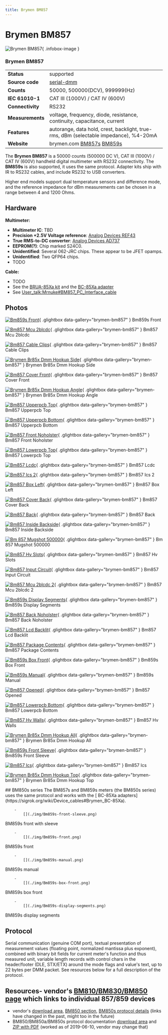 ```yaml
---
title: Brymen BM857
---
```


# Brymen BM857

<div class="infobox" markdown>

![Brymen BM857](./img/Bm859s-front.png){ .infobox-image }

### Brymen BM857

| | |
|---|---|
| **Status** | supported |
| **Source code** | [serial-dmm](https://github.com/OpenTraceLab/OpenTraceCapture/tree/main/src/hardware/serial-dmm) |
| **Counts** | 50000, 500000(DCV), 999999(Hz) |
| **IEC 61010-1** | CAT III (1000V) / CAT IV (600V) |
| **Connectivity** | RS232 |
| **Measurements** | voltage, frequency, diode, resistance, continuity, capacitance, current |
| **Features** | autorange, data hold, crest, backlight, true-rms, dBm (selectable impedance), %4-20mA |
| **Website** | brymen.com [BM857s](http://brymen.com/product-html/PD02BM850s_857s.html) [BM859s](http://brymen.com/product-html/PD02BM850s_859s.html) |

</div>

The **Brymen BM857** is a 50000 counts (500000 DC V), CAT III (1000V) / CAT IV (600V) handheld digital multimeter with RS232 connectivity. The **BM859s** is also supported, it uses the same protocol. Adapter kits ship with IR to RS232 cables, and include RS232 to USB converters.

Higher end models support dual temperature sensors and difference mode, and the reference impedance for dBm measurements can be chosen in a range between 4 and 1200 Ohms.

## Hardware

**Multimeter:**

- **Multimeter IC**: TBD
- **Precision +2.5V Voltage reference**: [Analog Devices REF43](http://www.analog.com/en/special-linear-functions/voltage-references/ref43/products/product.html)
- **True RMS-to-DC converter**: [Analog Devices AD737](http://www.analog.com/en/special-linear-functions/rms-to-dc-converters/ad737/products/product.html)
- **EEPROM(?)**: Chip marked S24C0.
- **Unidentified**: Several 062-JRC chips. These appear to be JFET opamps.
- **Unidentified**: Two QFP64 chips.
- TODO

**Cable:**

- TODO
- See the [ BRUA-85Xa kit](https://sigrok.org/wiki/Device_cables#Brymen_BRUA-85Xa_kit) and the [ BC-85Xa adapter](https://sigrok.org/wiki/Device_cables#Brymen_BC-85Xa)
- See [User_talk:Mrnuke#BM857_PC_Interface_cable](https://sigrok.org/wiki/User_talk:Mrnuke#BM857_PC_Interface_cable)

## Photos

<div class="photo-grid" markdown>

[![Bm859s Front](./img/Bm859s-front.png)](./img/Bm859s-front.png "Bm859s Front"){ .glightbox data-gallery="brymen-bm857" }
<span class="caption">Bm859s Front</span>

[![Bm857 Mcu 2blcdc](./img/Bm857_mcu_2Blcdc.jpg)](./img/Bm857_mcu_2Blcdc.jpg "Bm857 Mcu 2blcdc"){ .glightbox data-gallery="brymen-bm857" }
<span class="caption">Bm857 Mcu 2blcdc</span>

[![Bm857 Cable Clips](./img/Bm857_cable_clips.jpg)](./img/Bm857_cable_clips.jpg "Bm857 Cable Clips"){ .glightbox data-gallery="brymen-bm857" }
<span class="caption">Bm857 Cable Clips</span>

[![Brymen Br85x Dmm Hookup Side](./img/Brymen_br85x_dmm_hookup_side.jpg)](./img/Brymen_br85x_dmm_hookup_side.jpg "Brymen Br85x Dmm Hookup Side"){ .glightbox data-gallery="brymen-bm857" }
<span class="caption">Brymen Br85x Dmm Hookup Side</span>

[![Bm857 Cover Front](./img/Bm857_cover_front.jpg)](./img/Bm857_cover_front.jpg "Bm857 Cover Front"){ .glightbox data-gallery="brymen-bm857" }
<span class="caption">Bm857 Cover Front</span>

[![Brymen Br85x Dmm Hookup Angle](./img/Brymen_br85x_dmm_hookup_angle.jpg)](./img/Brymen_br85x_dmm_hookup_angle.jpg "Brymen Br85x Dmm Hookup Angle"){ .glightbox data-gallery="brymen-bm857" }
<span class="caption">Brymen Br85x Dmm Hookup Angle</span>

[![Bm857 Upperpcb Top](./img/Bm857_upperpcb_top.jpg)](./img/Bm857_upperpcb_top.jpg "Bm857 Upperpcb Top"){ .glightbox data-gallery="brymen-bm857" }
<span class="caption">Bm857 Upperpcb Top</span>

[![Bm857 Upperpcb Bottom](./img/Bm857_upperpcb_bottom.jpg)](./img/Bm857_upperpcb_bottom.jpg "Bm857 Upperpcb Bottom"){ .glightbox data-gallery="brymen-bm857" }
<span class="caption">Bm857 Upperpcb Bottom</span>

[![Bm857 Front Noholster](./img/Bm857_front_noholster.png)](./img/Bm857_front_noholster.png "Bm857 Front Noholster"){ .glightbox data-gallery="brymen-bm857" }
<span class="caption">Bm857 Front Noholster</span>

[![Bm857 Lowerpcb Top](./img/Bm857_lowerpcb_top.jpg)](./img/Bm857_lowerpcb_top.jpg "Bm857 Lowerpcb Top"){ .glightbox data-gallery="brymen-bm857" }
<span class="caption">Bm857 Lowerpcb Top</span>

[![Bm857 Lcdc](./img/Bm857_lcdc.jpg)](./img/Bm857_lcdc.jpg "Bm857 Lcdc"){ .glightbox data-gallery="brymen-bm857" }
<span class="caption">Bm857 Lcdc</span>

[![Bm857 Ics 2](./img/Bm857_ICs_2.jpg)](./img/Bm857_ICs_2.jpg "Bm857 Ics 2"){ .glightbox data-gallery="brymen-bm857" }
<span class="caption">Bm857 Ics 2</span>

[![Bm857 Box Left](./img/Bm857_box_left.png)](./img/Bm857_box_left.png "Bm857 Box Left"){ .glightbox data-gallery="brymen-bm857" }
<span class="caption">Bm857 Box Left</span>

[![Bm857 Cover Back](./img/Bm857_cover_back.jpg)](./img/Bm857_cover_back.jpg "Bm857 Cover Back"){ .glightbox data-gallery="brymen-bm857" }
<span class="caption">Bm857 Cover Back</span>

[![Bm857 Back](./img/Bm857_back.jpg)](./img/Bm857_back.jpg "Bm857 Back"){ .glightbox data-gallery="brymen-bm857" }
<span class="caption">Bm857 Back</span>

[![Bm857 Inside Backside](./img/Bm857_inside_backside.jpg)](./img/Bm857_inside_backside.jpg "Bm857 Inside Backside"){ .glightbox data-gallery="brymen-bm857" }
<span class="caption">Bm857 Inside Backside</span>

[![Bm 857 Mugshot 500000](./img/Bm_857_mugshot_500000.png)](./img/Bm_857_mugshot_500000.png "Bm 857 Mugshot 500000"){ .glightbox data-gallery="brymen-bm857" }
<span class="caption">Bm 857 Mugshot 500000</span>

[![Bm857 Hv Slots](./img/Bm857_hv_slots.jpg)](./img/Bm857_hv_slots.jpg "Bm857 Hv Slots"){ .glightbox data-gallery="brymen-bm857" }
<span class="caption">Bm857 Hv Slots</span>

[![Bm857 Input Circuit](./img/Bm857_input_circuit.jpg)](./img/Bm857_input_circuit.jpg "Bm857 Input Circuit"){ .glightbox data-gallery="brymen-bm857" }
<span class="caption">Bm857 Input Circuit</span>

[![Bm857 Mcu 2blcdc 2](./img/Bm857_mcu_2Blcdc_2.jpg)](./img/Bm857_mcu_2Blcdc_2.jpg "Bm857 Mcu 2blcdc 2"){ .glightbox data-gallery="brymen-bm857" }
<span class="caption">Bm857 Mcu 2blcdc 2</span>

[![Bm859s Display Segments](./img/Bm859s-display-segments.png)](./img/Bm859s-display-segments.png "Bm859s Display Segments"){ .glightbox data-gallery="brymen-bm857" }
<span class="caption">Bm859s Display Segments</span>

[![Bm857 Back Noholster](./img/Bm857_back_noholster.jpg)](./img/Bm857_back_noholster.jpg "Bm857 Back Noholster"){ .glightbox data-gallery="brymen-bm857" }
<span class="caption">Bm857 Back Noholster</span>

[![Bm857 Lcd Backlit](./img/Bm857_lcd_backlit.jpg)](./img/Bm857_lcd_backlit.jpg "Bm857 Lcd Backlit"){ .glightbox data-gallery="brymen-bm857" }
<span class="caption">Bm857 Lcd Backlit</span>

[![Bm857 Package Contents](./img/Bm857_package_contents.jpg)](./img/Bm857_package_contents.jpg "Bm857 Package Contents"){ .glightbox data-gallery="brymen-bm857" }
<span class="caption">Bm857 Package Contents</span>

[![Bm859s Box Front](./img/Bm859s-box-front.png)](./img/Bm859s-box-front.png "Bm859s Box Front"){ .glightbox data-gallery="brymen-bm857" }
<span class="caption">Bm859s Box Front</span>

[![Bm859s Manual](./img/Bm859s-manual.png)](./img/Bm859s-manual.png "Bm859s Manual"){ .glightbox data-gallery="brymen-bm857" }
<span class="caption">Bm859s Manual</span>

[![Bm857 Opened](./img/Bm857_opened.jpg)](./img/Bm857_opened.jpg "Bm857 Opened"){ .glightbox data-gallery="brymen-bm857" }
<span class="caption">Bm857 Opened</span>

[![Bm857 Lowerpcb Bottom](./img/Bm857_lowerpcb_bottom.jpg)](./img/Bm857_lowerpcb_bottom.jpg "Bm857 Lowerpcb Bottom"){ .glightbox data-gallery="brymen-bm857" }
<span class="caption">Bm857 Lowerpcb Bottom</span>

[![Bm857 Hv Walls](./img/Bm857_hv_walls.jpg)](./img/Bm857_hv_walls.jpg "Bm857 Hv Walls"){ .glightbox data-gallery="brymen-bm857" }
<span class="caption">Bm857 Hv Walls</span>

[![Brymen Br85x Dmm Hookup All](./img/Brymen_br85x_dmm_hookup_all.jpg)](./img/Brymen_br85x_dmm_hookup_all.jpg "Brymen Br85x Dmm Hookup All"){ .glightbox data-gallery="brymen-bm857" }
<span class="caption">Brymen Br85x Dmm Hookup All</span>

[![Bm859s Front Sleeve](./img/Bm859s-front-sleeve.png)](./img/Bm859s-front-sleeve.png "Bm859s Front Sleeve"){ .glightbox data-gallery="brymen-bm857" }
<span class="caption">Bm859s Front Sleeve</span>

[![Bm857 Ics](./img/Bm857_ICs.jpg)](./img/Bm857_ICs.jpg "Bm857 Ics"){ .glightbox data-gallery="brymen-bm857" }
<span class="caption">Bm857 Ics</span>

[![Brymen Br85x Dmm Hookup Top](./img/Brymen_br85x_dmm_hookup_top.jpg)](./img/Brymen_br85x_dmm_hookup_top.jpg "Brymen Br85x Dmm Hookup Top"){ .glightbox data-gallery="brymen-bm857" }
<span class="caption">Brymen Br85x Dmm Hookup Top</span>

</div>
## BM850s series
The BM857s and BM859s meters (the BM850s series) uses the same protocol and works with the [ BC-85Xa adapters](https://sigrok.org/wiki/Device_cables#Brymen_BC-85Xa).

		- 
			[](./img/Bm859s-front-sleeve.png)

BM859s front with sleeve

		- 
			[](./img/Bm859s-front.png)

BM859s front

		- 
			[](./img/Bm859s-manual.png)

BM859s manual

		- 
			[](./img/Bm859s-box-front.png)

BM859s box front

		- 
			[](./img/Bm859s-display-segments.png)

BM859s display segments

## Protocol
Serial communication (genuine COM port), textual presentation of measurement values (floating point, normalized mantissa plus exponent), combined with binary bit fields for current meter's function and thus measured unit, variable length records with control chars in the header/footer (DLE, STX/ETX) around the mode flags and value's text, up to 22 bytes per DMM packet. See resources below for a full description of the protocol.

## Resources- vendor's [BM810/BM830/BM850 page](http://brymen.com/product-html/Products2-2.html) which links to individual 857/859 devices
- vendor's [download area](http://brymen.com/product-html/PD02BM850s_protocolDL.html), [BM850 section](http://brymen.com/product-html/PD02BM850s_protocolDL.html), [BM850s protocol details](http://brymen.com/product-html/images/DownloadList/ProtocolList/BM850-BM850a-BM850s_List/BM850-BM850a-BM850s-500000-count-DMM-protocol-BC85X-BC85Xa.zip) (links have changed in the past, might too in the future)
- BM850/BM850a/BM850s protocol documentation [download area](http://brymen.com/product-html/PD02BM850s_protocolDL.html) and [ZIP with PDF](http://brymen.com/product-html/images/DownloadList/ProtocolList/BM850-BM850a-BM850s_List/BM850-BM850a-BM850s-500000-count-DMM-protocol-BC85X-BC85Xa.zip) (worked as of 2019-06-10, vendor may change that)

